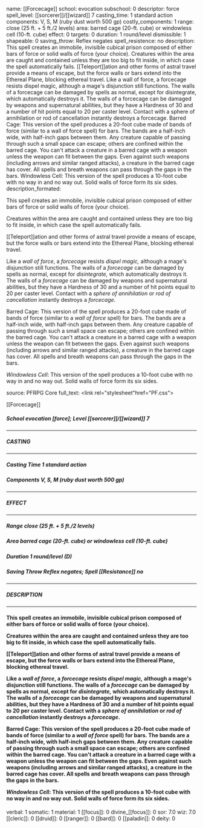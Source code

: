 name: [[Forcecage]]
school: evocation
subschool: 0
descriptor: force
spell_level: [[sorcerer]]/[[wizard]] 7
casting_time: 1 standard action
components: V, S, M (ruby dust worth 500 gp)
costly_components: 1
range: close (25 ft. + 5 ft./2 levels)
area: barred cage (20-ft. cube) or windowless cell (10-ft. cube)
effect: 0
targets: 0
duration: 1 round/level
dismissible: 1
shapeable: 0
saving_throw: Reflex negates
spell_resistence: no
description: This spell creates an immobile, invisible cubical prison composed of either bars of force or solid walls of force (your choice).  Creatures within the area are caught and contained unless they are too big to fit inside, in which case the spell automatically fails.  [[Teleport]]ation and other forms of astral travel provide a means of escape, but the force walls or bars extend into the Ethereal Plane, blocking ethereal travel.  Like a wall of force, a forcecage resists dispel magic, although a mage's disjunction still functions. The walls of a forcecage can be damaged by spells as normal, except for disintegrate, which automatically destroys it. The walls of a forcecage can be damaged by weapons and supernatural abilities, but they have a Hardness of 30 and a number of hit points equal to 20 per caster level. Contact with a sphere of annihilation or rod of cancellation instantly destroys a forcecage.  Barred Cage: This version of the spell produces a 20-foot cube made of bands of force (similar to a wall of force spell) for bars. The bands are a half-inch wide, with half-inch gaps between them. Any creature capable of passing through such a small space can escape; others are confined within the barred cage. You can't attack a creature in a barred cage with a weapon unless the weapon can fit between the gaps. Even against such weapons (including arrows and similar ranged attacks), a creature in the barred cage has cover. All spells and breath weapons can pass through the gaps in the bars.  Windowless Cell: This version of the spell produces a 10-foot cube with no way in and no way out. Solid walls of force form its six sides.
description_formated: <p>This spell creates an immobile, invisible cubical prison composed of either bars of force or solid walls of force (your choice).</p><p>Creatures within the area are caught and contained unless they are too big to fit inside, in which case the spell automatically fails.</p><p>[[Teleport]]ation and other forms of astral travel provide a means of escape, but the force walls or bars extend into the Ethereal Plane, blocking ethereal travel.</p><p>Like a <i>wall of force</i>, a <i>forcecage</i> resists <i>dispel magic,</i> although a mage's disjunction still functions. The walls of a <i>forcecage</i> can be damaged by spells as normal, except for <i>disintegrate,</i> which automatically destroys it. The walls of a <i>forcecage</i> can be damaged by weapons and supernatural abilities, but they have a Hardness of 30 and a number of hit points equal to 20 per caster level. Contact with a <i>sphere of annihilation</i> or <i>rod of cancellation</i> instantly destroys a <i>forcecage</i>.</p><p>Barred Cage: This version of the spell produces a 20-foot cube made of bands of force (similar to a <i>wall of force</i> spell) for bars. The bands are a half-inch wide, with half-inch gaps between them. Any creature capable of passing through such a small space can escape; others are confined within the barred cage. You can't attack a creature in a barred cage with a weapon unless the weapon can fit between the gaps. Even against such weapons (including arrows and similar ranged attacks), a creature in the barred cage has cover. All spells and breath weapons can pass through the gaps in the bars.</p><p><i>Windowless Cell</i>: This version of the spell produces a 10-foot cube with no way in and no way out. Solid walls of force form its six sides.</p>
source: PFRPG Core
full_text: <link rel="stylesheet"href="PF.css"><div class="heading"><p class="alignleft">[[Forcecage]]</p><div style="clear: both;"></div></div><div><h5><b>School </b>evocation [force]; <b>Level </b>[[sorcerer]]/[[wizard]] 7</h5></div><hr/><div><h5><b>CASTING</b></h5></div><hr/><div><h5><b>Casting Time </b>1 standard action</h5><h5><b>Components </b>V, S, M (ruby dust worth 500 gp)</h5></div><hr/><div><h5><b>EFFECT</b></h5></div><hr/><div><h5><b>Range </b>close (25 ft. + 5 ft./2 levels)</h5><h5><b>Area </b>barred cage (20-ft. cube) or windowless cell (10-ft. cube)</h5><h5><b>Duration </b>1 round/level (D)</h5><h5><b>Saving Throw </b>Reflex negates; <b>Spell [[Resistance]] </b>no</h5></div><hr/><div><h5><b>DESCRIPTION</b></h5></div><hr/><div><h4><p>This spell creates an immobile, invisible cubical prison composed of either bars of force or solid walls of force (your choice).</p><p>Creatures within the area are caught and contained unless they are too big to fit inside, in which case the spell automatically fails.</p><p>[[Teleport]]ation and other forms of astral travel provide a means of escape, but the force walls or bars extend into the Ethereal Plane, blocking ethereal travel.</p><p>Like a <i>wall of force</i>, a <i>forcecage</i> resists <i>dispel magic,</i> although a mage's disjunction still functions. The walls of a <i>forcecage</i> can be damaged by spells as normal, except for <i>disintegrate,</i> which automatically destroys it. The walls of a <i>forcecage</i> can be damaged by weapons and supernatural abilities, but they have a Hardness of 30 and a number of hit points equal to 20 per caster level. Contact with a <i>sphere of annihilation</i> or <i>rod of cancellation</i> instantly destroys a <i>forcecage</i>.</p><p>Barred Cage: This version of the spell produces a 20-foot cube made of bands of force (similar to a <i>wall of force</i> spell) for bars. The bands are a half-inch wide, with half-inch gaps between them. Any creature capable of passing through such a small space can escape; others are confined within the barred cage. You can't attack a creature in a barred cage with a weapon unless the weapon can fit between the gaps. Even against such weapons (including arrows and similar ranged attacks), a creature in the barred cage has cover. All spells and breath weapons can pass through the gaps in the bars.</p><p><i>Windowless Cell</i>: This version of the spell produces a 10-foot cube with no way in and no way out. Solid walls of force form its six sides.</p></h4></div>
verbal: 1
somatic: 1
material: 1
[[focus]]: 0
divine_[[focus]]: 0
sor: 7.0
wiz: 7.0
[[cleric]]: 0
[[druid]]: 0
[[ranger]]: 0
[[bard]]: 0
[[paladin]]: 0
deity: 0
